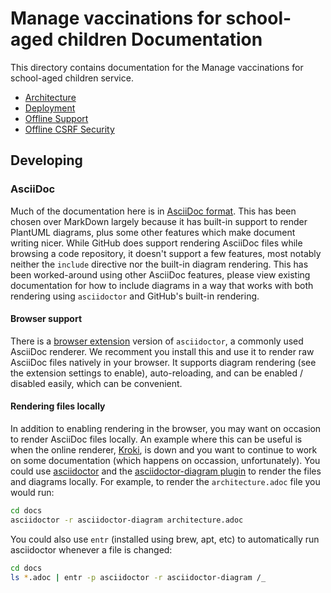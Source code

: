 # Manage vaccinations for school-aged children Documentation

This directory contains documentation for the Manage vaccinations for school-aged children service.

- [Architecture](architecture.adoc)
- [Deployment](deployment.adoc)
- [Offline Support](offline-support.adoc)
- [Offline CSRF Security](offline-csrf-security.adoc)

## Developing

### AsciiDoc

Much of the documentation here is in [AsciiDoc format](https://asciidoc.org/).
This has been chosen over MarkDown largely because it has built-in support to
render PlantUML diagrams, plus some other features which make document writing
nicer. While GitHub does support rendering AsciiDoc files while browsing a code
repository, it doesn't support a few features, most notably neither the
`include` directive nor the built-in diagram rendering. This has been
worked-around using other AsciiDoc features, please view existing documentation
for how to include diagrams in a way that works with both rendering using
`asciidoctor` and GitHub's built-in rendering.

#### Browser support

There is a [browser
extension](https://github.com/asciidoctor/asciidoctor-browser-extension) version
of `asciidoctor`, a commonly used AsciiDoc renderer. We recomment you install
this and use it to render raw AsciiDoc files natively in your browser. It
supports diagram rendering (see the extension settings to enable),
auto-reloading, and can be enabled / disabled easily, which can be convenient.

#### Rendering files locally

In addition to enabling rendering in the browser, you may want on occasion to
render AsciiDoc files locally. An example where this can be useful is when the
online renderer, [Kroki](https://kroki.io), is down and you want to continue to
work on some documentation (which happens on occassion, unfortunately). You
could use [asciidoctor](https://asciidoctor.org/) and the [asciidoctor-diagram
plugin](https://docs.asciidoctor.org/diagram-extension/latest/) to render the
files and diagrams locally. For example, to render the `architecture.adoc` file
you would run:

```sh
cd docs
asciidoctor -r asciidoctor-diagram architecture.adoc
```

You could also use `entr` (installed using brew, apt, etc) to automatically run
asciidoctor whenever a file is changed:

```sh
cd docs
ls *.adoc | entr -p asciidoctor -r asciidoctor-diagram /_
```
